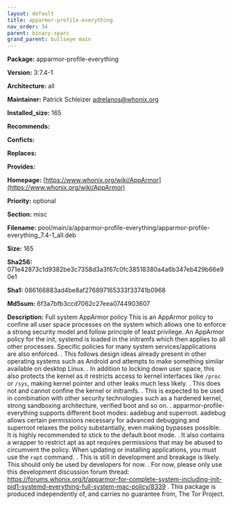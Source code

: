 ```yaml
---
layout: default
title: apparmor-profile-everything
nav_order: 34
parent: binary-sparc
grand_parent: bullseye main
---
```


**Package:** apparmor-profile-everything

**Version:** 3:7.4-1

**Architecture:**  all

**Maintainer:**  Patrick Schleizer <adrelanos@whonix.org>

**Installed_size:**  165

**Recommends:**  

**Conficts:**  

**Replaces:**  

**Provides:**  

**Homepage:**  [https://www.whonix.org/wiki/AppArmor](https://www.whonix.org/wiki/AppArmor)

**Priority:**  optional

**Section:** misc

**Filename:**  pool/main/a/apparmor-profile-everything/apparmor-profile-everything_7.4-1_all.deb

**Size:**  165

**Sha256:**  071e42873c1d9382be3c7358d3a3f67c0fc38518380a4a6b347eb429b66e90e1

**Sha1:**  086166883ad4be8af276897165333f33741b0968

**Md5sum:**  6f3a7bfb3ccd7062c27eea0744903607

**Description:** Full system AppArmor policy
 This is an AppArmor policy to confine all user space processes on the system which
 allows one to enforce a strong security model and follow principle of least privilege.
 An AppArmor policy for the init, systemd is loaded in the initramfs which then
 applies to all other processes. Specific policies for many system services/applications
 are also enforced.
 .
 This follows design ideas already present in other operating systems such as Android
 and attempts to make something similar available on desktop Linux.
 .
 In addition to locking down user space, this also protects the kernel as it restricts
 access to kernel interfaces like `/proc` or `/sys`, making kernel pointer and other
 leaks much less likely.
 .
 This does not and cannot confine the kernel or initramfs.
 .
 This is expected to be used in combination with other security technologies such as
 a hardened kernel, strong sandboxing architecture, verified boot and so on.
 .
 apparmor-profile-everything supports different boot modes: aadebug and superroot.
 aadebug allows certain permissions necessary for advanced debugging and superroot
 relaxes the policy substantially, even making bypasses possible. It is highly
 recommended to stick to the default boot mode.
 .
 It also contains a wrapper to restrict apt as apt requires permissions that may
 be abused to circumvent the policy. When updating or installing applications, you
 must use the `rapt` command.
 .
 This is still in development and breakage is likely. This should only be used by
 developers for now.
 .
 For now, please only use this development discussion forum thread:
 https://forums.whonix.org/t/apparmor-for-complete-system-including-init-pid1-systemd-everything-full-system-mac-policy/8339
 .
 This package is produced independently of, and carries no guarantee from,
 The Tor Project.


